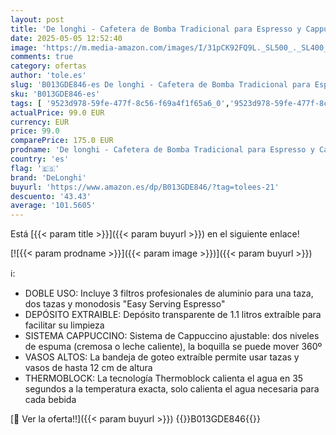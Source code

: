 ```yaml
---
layout: post
title: 'De longhi - Cafetera de Bomba Tradicional para Espresso y Cappuccino  para Café Molido y Monodosis  2 Tazas Simultáneamente  Depósito de Agua de 1.1l  1100 W  ECP 33.21  Negro y Plata'
date: 2025-05-05 12:52:40
image: 'https://m.media-amazon.com/images/I/31pCK92FQ9L._SL500_._SL400_.jpg'
comments: true
category: ofertas
author: 'tole.es'
slug: 'B013GDE846-es De longhi - Cafetera de Bomba Tradicional para Espresso y...'
sku: 'B013GDE846-es'
tags: [ '9523d978-59fe-477f-8c56-f69a4f1f65a6_0','9523d978-59fe-477f-8c56-f69a4f1f65a6_3101','9523d978-59fe-477f-8c56-f69a4f1f65a6_3301','9523d978-59fe-477f-8c56-f69a4f1f65a6_5701','9523d978-59fe-477f-8c56-f69a4f1f65a6_6801','Arborist Merchandising Root','CML-Kitchen','Cafeteras para espresso','Hogar y cocina','Kitchen All','Los favoritos de nuestros clientes Social: Hogar y cocina','Los favoritos de nuestros clientes Social: Hogar y cocina líneas duras','Major Appliances','Máquinas cafeteras','Máquinas de café espresso a vapor','Paid Social - CML Furniture','Self Service','Special Features Stores','Utensilios para café y té','cafetera','delonghi','🇪🇸', ]
actualPrice: 99.0 EUR
currency: EUR
price: 99.0
comparePrice: 175.0 EUR
prodname: 'De longhi - Cafetera de Bomba Tradicional para Espresso y Cappuccino  para Café Molido y Monodosis  2 Tazas Simultáneamente  Depósito de Agua de 1.1l  1100 W  ECP 33.21  Negro y Plata'
country: 'es'
flag: '🇪🇸'
brand: 'DeLonghi'
buyurl: 'https://www.amazon.es/dp/B013GDE846/?tag=tolees-21'
descuento: '43.43'
average: '101.5605'
---
```


Está [{{< param title >}}]({{< param buyurl >}}) en el siguiente enlace!

[![{{< param prodname >}}]({{< param image >}})]({{< param buyurl >}})

ℹ️:

- DOBLE USO: Incluye 3 filtros profesionales de aluminio para una taza, dos tazas y monodosis "Easy Serving Espresso"
- DEPÓSITO EXTRAIBLE: Depósito transparente de 1.1 litros extraíble para facilitar su limpieza
- SISTEMA CAPPUCCINO: Sistema de Cappuccino ajustable: dos niveles de espuma (cremosa o leche caliente), la boquilla se puede mover 360º
- VASOS ALTOS: La bandeja de goteo extraíble permite usar tazas y vasos de hasta 12 cm de altura
- THERMOBLOCK: La tecnología Thermoblock calienta el agua en 35 segundos a la temperatura exacta, solo calienta el agua necesaria para cada bebida

[🛒 Ver la oferta!!]({{< param buyurl >}})
{{<world>}}B013GDE846{{</world>}}
